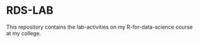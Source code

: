 # RDS-LAB

 This repository contains the lab-activities on my R-for-data-science course at my college.
